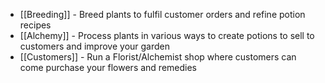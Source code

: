 - [[Breeding]] - Breed plants to fulfil customer orders and refine potion recipes  
- [[Alchemy]] - Process plants in various ways to create potions to sell to customers and improve your garden
- [[Customers]] - Run a Florist/Alchemist shop where customers can come purchase your flowers and remedies